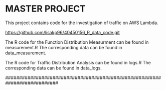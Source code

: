# MASTER PROJECT

This project contains code for the investigation of traffic on AWS Lambda.

https://github.com/lisakp96/40450156_R_data_code.git

The R code for the Function Distribution Measurment can be found in measurement.R
The corresponding data can be found in data_measurement.

The R code for Traffic Distribution Analysis can be found in logs.R
The corresponding data can be found in data_logs.


###########################################################################


